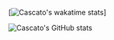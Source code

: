 [![Cascato's wakatime stats](https://github-readme-stats.vercel.app/api/wakatime?username=ffflabs)]



![Cascato's GitHub stats](https://github-readme-stats.vercel.app/api?username=Cascato&show_icons=true&theme=transparent)
